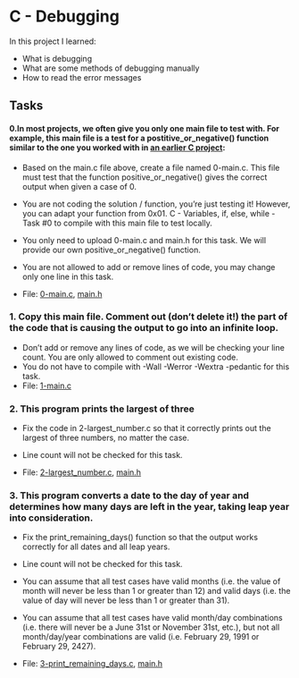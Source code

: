 # C - Debugging

In this project I learned:
- What is debugging
- What are some methods of debugging manually
- How to read the error messages

## Tasks

#### 0.In most projects, we often give you only one main file to test with. For example, this main file is a test for a postitive_or_negative() function similar to the one you worked with in [an earlier C project](/0x01-variables_if_else_while/0-positive_or_negative.c): 
- Based on the main.c file above, create a file named 0-main.c. This file must test that the function positive_or_negative() gives the correct output when given a case of 0.

- You are not coding the solution / function, you’re just testing it! However, you can adapt your function from 0x01. C - Variables, if, else, while - Task #0 to compile with this main file to test locally.

- You only need to upload 0-main.c and main.h for this task. We will provide our own positive_or_negative() function.
- You are not allowed to add or remove lines of code, you may change only one line in this task.
- File: [0-main.c](0-main.c), [main.h](main.h)

### 1. Copy this main file. Comment out (don’t delete it!) the part of the code that is causing the output to go into an infinite loop.

- Don’t add or remove any lines of code, as we will be checking your line count. You are only allowed to comment out existing code.
- You do not have to compile with -Wall -Werror -Wextra -pedantic for this task.
- File: [1-main.c](1-main.c)

### 2. This program prints the largest of three
- Fix the code in 2-largest_number.c so that it correctly prints out the largest of three numbers, no matter the case.

- Line count will not be checked for this task.
- File: [2-largest_number.c](2-largest_number.c), [main.h](main.h)

### 3. This program converts a date to the day of year and determines how many days are left in the year, taking leap year into consideration.
- Fix the print_remaining_days() function so that the output works correctly for all dates and all leap years.

- Line count will not be checked for this task.
- You can assume that all test cases have valid months (i.e. the value of month will never be less than 1 or greater than 12) and valid days (i.e. the value of day will never be less than 1 or greater than 31).
- You can assume that all test cases have valid month/day combinations (i.e. there will never be a June 31st or November 31st, etc.), but not all month/day/year combinations are valid (i.e. February 29, 1991 or February 29, 2427).
- File: [3-print_remaining_days.c](3-print_remaining_days.c), [main.h](main.h)


